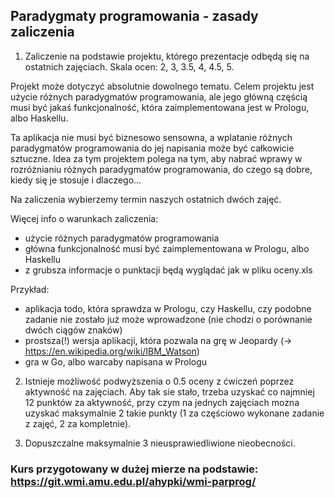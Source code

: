 ## Paradygmaty programowania - zasady zaliczenia

1. Zaliczenie na podstawie projektu, którego prezentacje odbędą się na ostatnich zajęciach. Skala ocen: 2, 3, 3.5, 4, 4.5, 5.

Projekt może dotyczyć absolutnie dowolnego tematu. Celem projektu jest użycie różnych paradygmatów programowania, ale jego główną częścią musi być jakaś funkcjonalność, która zaimplementowana jest w Prologu, albo Haskellu.

Ta aplikacja nie musi być biznesowo sensowna, a wplatanie różnych paradygmatów programowania do jej napisania może być całkowicie sztuczne. Idea za tym projektem polega na tym, aby nabrać wprawy w rozróżnianiu różnych paradygmatów programowania, do czego są dobre, kiedy się je stosuje i dlaczego...

Na zaliczenia wybierzemy termin naszych ostatnich dwóch zajęć. 

Więcej info o warunkach zaliczenia:
* użycie różnych paradygmatów programowania
* główna funkcjonalność musi być zaimplementowana w Prologu, albo Haskellu
* z grubsza informacje o punktacji będą wyglądać jak w pliku oceny.xls

Przykład:
* aplikacja todo, która sprawdza w Prologu, czy Haskellu, czy podobne zadanie nie zostało już może wprowadzone (nie chodzi o porównanie dwóch ciągów znaków)
* prostsza(!) wersja aplikacji, która pozwala na grę w Jeopardy (-> https://en.wikipedia.org/wiki/IBM_Watson)
* gra w Go, albo warcaby napisana w Prologu

2. Istnieje możliwość podwyższenia o 0.5 oceny z ćwiczeń poprzez aktywność na zajęciach. Aby tak sie stało, trzeba uzyskać co najmniej 12 punktów za aktywność, przy czym na jednych zajęciach mozna uzyskać maksymalnie 2 takie punkty (1 za częściowo wykonane zadanie z zajęć, 2 za kompletnie).

3. Dopuszczalne maksymalnie 3 nieusprawiedliwione nieobecności.

### Kurs przygotowany w dużej mierze na podstawie: https://git.wmi.amu.edu.pl/ahypki/wmi-parprog/